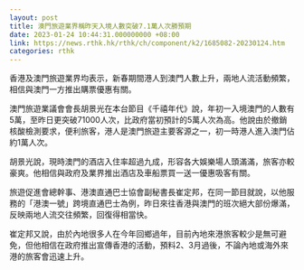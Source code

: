 ```yaml
---
layout: post
title: 澳門旅遊業界稱昨天入境人數突破7.1萬人次勝預期
date: 2023-01-24 10:44:31.000000000 +08:00
link: https://news.rthk.hk/rthk/ch/component/k2/1685082-20230124.htm
categories: rthk
---
```


香港及澳門旅遊業界均表示，新春期間港人到澳門人數上升，兩地人流活動頻繁，相信與澳門一方推出購票優惠有關。

澳門旅遊業議會會長胡景光在本台節目《千禧年代》說，年初一入境澳門的人數有5萬，至昨日更突破71000人次，比政府當初預計的5萬人次為高。他說由於撤銷核酸檢測要求，便利旅客，港人是澳門旅遊主要客源之一，初一時港人進入澳門佔約1萬人次。

胡景光說，現時澳門的酒店入住率超過九成，形容各大娛樂場人頭滿滿，旅客亦較豪爽。他相信與政府及業界推出酒店及車船票買一送一優惠吸客有關。

旅遊促進會總幹事、港澳直通巴士協會副秘書長崔定邦，在同一節目就說，以他服務的「港澳一號」跨境直通巴士為例，昨日來往香港與澳門的班次絕大部份爆滿，反映兩地人流交往頻繁，回復得相當快。

崔定邦又說，由於內地很多人在今年回鄉過年，目前內地來港旅客較少是無可避免，但他相信在政府推出宣傳香港的活動，預料2、3月過後，不論內地或海外來港的旅客會迅速上升。
